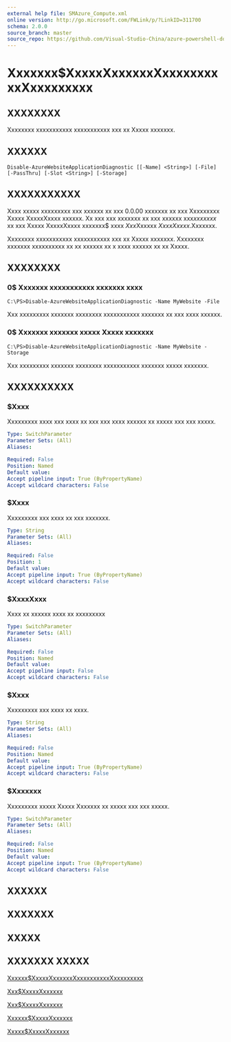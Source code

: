 ```yaml
---
external help file: SMAzure_Compute.xml
online version: http://go.microsoft.com/FWLink/p/?LinkID=311700
schema: 2.0.0
source_branch: master
source_repo: https://github.com/Visual-Studio-China/azure-powershell-docs-int
---
```


# Xxxxxxx$XxxxxXxxxxxxXxxxxxxxxxxXxxxxxxxxx
## XXXXXXXX
Xxxxxxxx xxxxxxxxxxx xxxxxxxxxxx xxx xx Xxxxx xxxxxxx.

## XXXXXX

```
Disable-AzureWebsiteApplicationDiagnostic [[-Name] <String>] [-File] [-PassThru] [-Slot <String>] [-Storage]
```

## XXXXXXXXXXX
Xxxx xxxxx xxxxxxxxx xxx xxxxxx xx xxx 0.0.00 xxxxxxx xx xxx Xxxxxxxxx Xxxxx XxxxxXxxxx xxxxxx.
Xx xxx xxx xxxxxxx xx xxx xxxxxx xxx$xx xxxxx$ xx xxx Xxxxx XxxxxXxxxx xxxxxxx$ xxxx $Xxx$Xxxxxx $Xxxx Xxxxx$.Xxxxxxx.

Xxxxxxxx xxxxxxxxxxx xxxxxxxxxxx xxx xx Xxxxx xxxxxxx.
Xxxxxxxx xxxxxxx xxxxxxxxxx xx xx xxxxxx xx x xxxx xxxxxx xx xx Xxxxx.

## XXXXXXXX

### 0$  Xxxxxxx xxxxxxxxxxx xxxxxxx xxxx
```
C:\PS>Disable-AzureWebsiteApplicationDiagnostic -Name MyWebsite -File
```

Xxx xxxxxxxxx xxxxxxx xxxxxxxx xxxxxxxxxxx xxxxxxx xx xxx xxxx xxxxxx.

### 0$  Xxxxxxx xxxxxxx xxxxx Xxxxx xxxxxxx
```
C:\PS>Disable-AzureWebsiteApplicationDiagnostic -Name MyWebsite -Storage
```

Xxx xxxxxxxxx xxxxxxx xxxxxxxx xxxxxxxxxxx xxxxxxx xxxxx xxxxxxx.

## XXXXXXXXXX

### $Xxxx
Xxxxxxxxx xxxx xxx xxxx xx xxx xxx xxxx xxxxxx xx xxxxx xxx xxx xxxxx.

```yaml
Type: SwitchParameter
Parameter Sets: (All)
Aliases: 

Required: False
Position: Named
Default value: 
Accept pipeline input: True (ByPropertyName)
Accept wildcard characters: False
```

### $Xxxx
Xxxxxxxxx xxx xxxx xx xxx xxxxxxx.

```yaml
Type: String
Parameter Sets: (All)
Aliases: 

Required: False
Position: 1
Default value: 
Accept pipeline input: True (ByPropertyName)
Accept wildcard characters: False
```

### $XxxxXxxx
Xxxx xx xxxxxx xxxx xx xxxxxxxxx

```yaml
Type: SwitchParameter
Parameter Sets: (All)
Aliases: 

Required: False
Position: Named
Default value: 
Accept pipeline input: False
Accept wildcard characters: False
```

### $Xxxx
Xxxxxxxxx xxx xxxx xx xxxx.

```yaml
Type: String
Parameter Sets: (All)
Aliases: 

Required: False
Position: Named
Default value: 
Accept pipeline input: True (ByPropertyName)
Accept wildcard characters: False
```

### $Xxxxxxx
Xxxxxxxxx xxxxx Xxxxx Xxxxxxx xx xxxxx xxx xxx xxxxx.

```yaml
Type: SwitchParameter
Parameter Sets: (All)
Aliases: 

Required: False
Position: Named
Default value: 
Accept pipeline input: True (ByPropertyName)
Accept wildcard characters: False
```

## XXXXXX

## XXXXXXX

## XXXXX

## XXXXXXX XXXXX

[Xxxxxx$XxxxxXxxxxxxXxxxxxxxxxxXxxxxxxxxx](5e0e5009-a69f-4621-a317-68a8109aabf8)

[Xxx$XxxxxXxxxxxx](0c2a5092-db45-4ce7-b39b-d1e499b4a867)

[Xxx$XxxxxXxxxxxx](498c1abd-298b-43e9-ac53-bc57054a5387)

[Xxxxxx$XxxxxXxxxxxx](3997c3b8-37ce-4135-a17d-63ae3bdd8e74)

[Xxxxx$XxxxxXxxxxxx](d6ee400f-4a92-4f2f-83bb-70188bb2000d)


